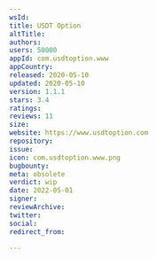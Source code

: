 ```yaml
---
wsId: 
title: USDT Option
altTitle: 
authors: 
users: 50000
appId: com.usdtoption.www
appCountry: 
released: 2020-05-10
updated: 2020-05-10
version: 1.1.1
stars: 3.4
ratings: 
reviews: 11
size: 
website: https://www.usdtoption.com
repository: 
issue: 
icon: com.usdtoption.www.png
bugbounty: 
meta: obsolete
verdict: wip
date: 2022-05-01
signer: 
reviewArchive: 
twitter: 
social: 
redirect_from: 

---
```


